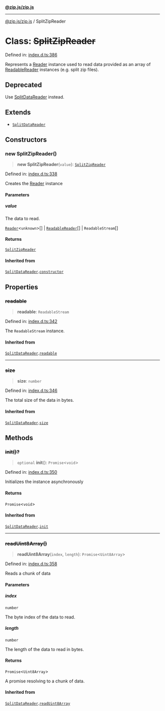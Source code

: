 [**@zip.js/zip.js**](../README.md)

***

[@zip.js/zip.js](../globals.md) / SplitZipReader

# Class: ~~SplitZipReader~~

Defined in: [index.d.ts:386](https://github.com/gildas-lormeau/zip.js/blob/be8a40fccb32dc320b3cf56a5faf9a609e60a6cb/index.d.ts#L386)

Represents a [Reader](Reader.md) instance used to read data provided as an array of [ReadableReader](../interfaces/ReadableReader.md) instances (e.g. split zip files).

## Deprecated

Use [SplitDataReader](SplitDataReader.md) instead.

## Extends

- [`SplitDataReader`](SplitDataReader.md)

## Constructors

### new SplitZipReader()

> **new SplitZipReader**(`value`): [`SplitZipReader`](SplitZipReader.md)

Defined in: [index.d.ts:338](https://github.com/gildas-lormeau/zip.js/blob/be8a40fccb32dc320b3cf56a5faf9a609e60a6cb/index.d.ts#L338)

Creates the [Reader](Reader.md) instance

#### Parameters

##### value

The data to read.

[`Reader`](Reader.md)\<`unknown`\>[] | [`ReadableReader`](../interfaces/ReadableReader.md)[] | `ReadableStream`[]

#### Returns

[`SplitZipReader`](SplitZipReader.md)

#### Inherited from

[`SplitDataReader`](SplitDataReader.md).[`constructor`](SplitDataReader.md#constructors)

## Properties

### ~~readable~~

> **readable**: `ReadableStream`

Defined in: [index.d.ts:342](https://github.com/gildas-lormeau/zip.js/blob/be8a40fccb32dc320b3cf56a5faf9a609e60a6cb/index.d.ts#L342)

The `ReadableStream` instance.

#### Inherited from

[`SplitDataReader`](SplitDataReader.md).[`readable`](SplitDataReader.md#readable)

***

### ~~size~~

> **size**: `number`

Defined in: [index.d.ts:346](https://github.com/gildas-lormeau/zip.js/blob/be8a40fccb32dc320b3cf56a5faf9a609e60a6cb/index.d.ts#L346)

The total size of the data in bytes.

#### Inherited from

[`SplitDataReader`](SplitDataReader.md).[`size`](SplitDataReader.md#size)

## Methods

### ~~init()?~~

> `optional` **init**(): `Promise`\<`void`\>

Defined in: [index.d.ts:350](https://github.com/gildas-lormeau/zip.js/blob/be8a40fccb32dc320b3cf56a5faf9a609e60a6cb/index.d.ts#L350)

Initializes the instance asynchronously

#### Returns

`Promise`\<`void`\>

#### Inherited from

[`SplitDataReader`](SplitDataReader.md).[`init`](SplitDataReader.md#init)

***

### ~~readUint8Array()~~

> **readUint8Array**(`index`, `length`): `Promise`\<`Uint8Array`\>

Defined in: [index.d.ts:358](https://github.com/gildas-lormeau/zip.js/blob/be8a40fccb32dc320b3cf56a5faf9a609e60a6cb/index.d.ts#L358)

Reads a chunk of data

#### Parameters

##### index

`number`

The byte index of the data to read.

##### length

`number`

The length of the data to read in bytes.

#### Returns

`Promise`\<`Uint8Array`\>

A promise resolving to a chunk of data.

#### Inherited from

[`SplitDataReader`](SplitDataReader.md).[`readUint8Array`](SplitDataReader.md#readuint8array)
